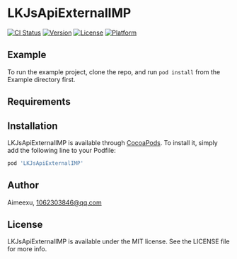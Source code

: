 # LKJsApiExternalIMP

[![CI Status](https://img.shields.io/travis/Aimeexu/LKJsApiExternalIMP.svg?style=flat)](https://travis-ci.org/Aimeexu/LKJsApiExternalIMP)
[![Version](https://img.shields.io/cocoapods/v/LKJsApiExternalIMP.svg?style=flat)](https://cocoapods.org/pods/LKJsApiExternalIMP)
[![License](https://img.shields.io/cocoapods/l/LKJsApiExternalIMP.svg?style=flat)](https://cocoapods.org/pods/LKJsApiExternalIMP)
[![Platform](https://img.shields.io/cocoapods/p/LKJsApiExternalIMP.svg?style=flat)](https://cocoapods.org/pods/LKJsApiExternalIMP)

## Example

To run the example project, clone the repo, and run `pod install` from the Example directory first.

## Requirements

## Installation

LKJsApiExternalIMP is available through [CocoaPods](https://cocoapods.org). To install
it, simply add the following line to your Podfile:

```ruby
pod 'LKJsApiExternalIMP'
```

## Author

Aimeexu, 1062303846@qq.com

## License

LKJsApiExternalIMP is available under the MIT license. See the LICENSE file for more info.
